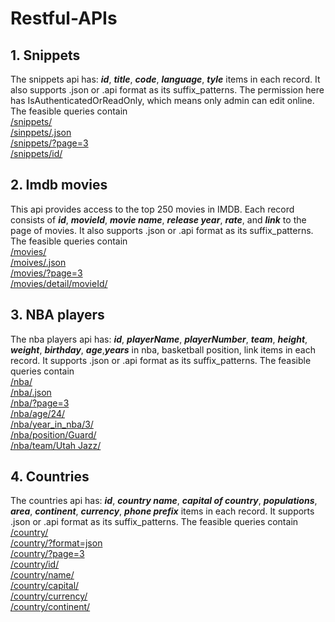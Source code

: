 # Restful-APIs

## 1. Snippets
The snippets api has: ***id***, ***title***, ***code***, ***language***, ***tyle*** items in each record. It also supports .json or .api format as its suffix_patterns. The permission here has IsAuthenticatedOrReadOnly, which means only admin can edit online. The feasible queries contain   
[/snippets/](http://fredsnippet.herokuapp.com/snippets/)  
[/sinppets/.json](http://fredsnippet.herokuapp.com/snippets/.json)  
[/snippets/?page=3](http://fredsnippet.herokuapp.com/snippets/?page=3)  
[/snippets/id/](http://fredsnippet.herokuapp.com/snippets/38/)   

## 2. Imdb movies
This api provides access to the top 250 movies in IMDB. Each record consists of ***id***, ***movieId***, ***movie name***, ***release year***, ***rate***, and ***link*** to the page of movies. It also supports .json or .api format as its suffix_patterns. The feasible queries contain  
[/movies/](http://fredimdb.herokuapp.com/movies/)  
[/moives/.json](http://fredimdb.herokuapp.com/movies/.json)   
[/movies/?page=3](http://fredimdb.herokuapp.com/movies/?page=3)  
[/movies/detail/movieId/](http://fredimdb.herokuapp.com/movies/detail/17925/)  

## 3. NBA players
The nba players api has: ***id***, ***playerName***, ***playerNumber***, ***team***, ***height***, ***weight***, ***birthday***, ***age***,***years*** in nba, basketball position, link items in each record. It supports .json or .api format as its suffix_patterns. The feasible queries contain  
[/nba/](http://frednba.herokuapp.com/nba/)  
[/nba/.json](http://frednba.herokuapp.com/nba/.json)  
[/nba/?page=3](http://frednba.herokuapp.com/nba/?page=3)  
[/nba/age/24/](http://frednba.herokuapp.com/nba/age/24/)  
[/nba/year_in_nba/3/](http://frednba.herokuapp.com/nba/year_in_nba/3/)  
[/nba/position/Guard/](http://frednba.herokuapp.com/nba/position/Guard/)  
[/nba/team/Utah Jazz/](http://frednba.herokuapp.com/nba/team/Utah%20Jazz/)

## 4. Countries
The countries api has: ***id***, ***country name***, ***capital of country***, ***populations***, ***area***, ***continent***, ***currency***, ***phone prefix*** items in each record. It supports .json or .api format as its suffix_patterns. The feasible queries contain  
[/country/](https://fredcountry.herokuapp.com/country/)  
[/country/?format=json](https://fredcountry.herokuapp.com/country/?format=json)  
[/country/?page=3](https://fredcountry.herokuapp.com/country/?page=3)  
[/country/id/](https://fredcountry.herokuapp.com/country/24/)  
[/country/name/](https://fredcountry.herokuapp.com/country/name/Argentina/)  
[/country/capital/](https://fredcountry.herokuapp.com/country/capital/Buenos%20Aires/)  
[/country/currency/](https://fredcountry.herokuapp.com/country/currency/Peso/)  
[/country/continent/](https://fredcountry.herokuapp.com/country/continent/AS/)  
